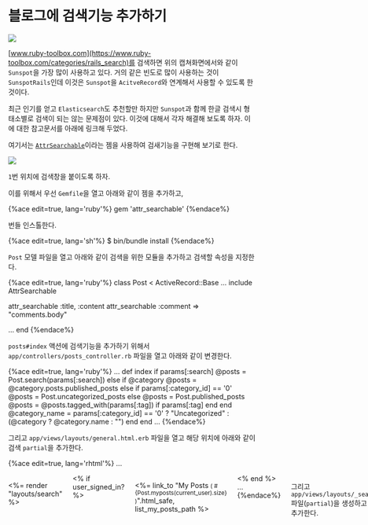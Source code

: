# 블로그에 검색기능 추가하기

![](http://i1373.photobucket.com/albums/ag392/rorlab/Photobucket%20Desktop%20-%20RORLAB/FoundBlog/2014-06-20_19-55-30_zps5fa425a2.png)

[www.ruby-toolbox.com](https://www.ruby-toolbox.com/categories/rails_search)를 검색하면 위의 캡쳐화면에서와 같이 `Sunspot`을 가장 많이 사용하고 있다. 거의 같은 빈도로 많이 사용하는 것이 `SunspotRails`인데 이것은 `Sunspot`을 `AcitveRecord`와 연계해서 사용할 수 있도록 한 것이다.

최근 인기를 얻고 `Elasticsearch`도 추천할만 하지만 `Sunspot`과 함께 한글 검색시 형태소별로 검색이 되는 않는 문제점이 있다. 이것에 대해서 각자 해결해 보도록 하자. 이에 대한 참고문서를 아래에 링크해 두었다.

여기서는 [`AttrSearchable`](https://github.com/mrkamel/attr_searchable)이라는 젬을 사용하여 검새기능을 구현해 보기로 한다.


![](http://i1373.photobucket.com/albums/ag392/rorlab/Photobucket%20Desktop%20-%20RORLAB/FoundBlog/2014-06-26_08-09-42_zps3982c776.png)

`1`번 위치에 검색창을 붙이도록 하자.

이를 위해서 우선 `Gemfile`을 열고 아래와 같이 젬을 추가하고,

{%ace edit=true, lang='ruby'%}
gem 'attr_searchable'
{%endace%}

번들 인스톨한다.

{%ace edit=true, lang='sh'%}
$ bin/bundle install
{%endace%}

`Post` 모델 파일을 열고 아래와 같이 검색을 위한 모듈을 추가하고 검색할 속성을 지정한다.

{%ace edit=true, lang='ruby'%}
class Post < ActiveRecord::Base
  ...
  include AttrSearchable

  attr_searchable :title, :content
  attr_searchable :comment => "comments.body"

  ...
end
{%endace%}

`posts#index` 액션에 검색기능을 추가하기 위해서 `app/controllers/posts_controller.rb` 파일을 열고 아래와 같이 변경한다.

{%ace edit=true, lang='ruby'%}
...
def index
  if params[:search]
    @posts = Post.search(params[:search])
  else
    if @category
      @posts = @category.posts.published_posts
    else
      if params[:category_id] == '0'
        @posts = Post.uncategorized_posts
      else
        @posts = Post.published_posts
        @posts = @posts.tagged_with(params[:tag]) if params[:tag]
      end
    end
    @category_name = params[:category_id] == '0' ? "Uncategorized" : (@category ? @category.name : "")
  end
end
...
{%endace%}

그리고 `app/views/layouts/general.html.erb` 파일을 열고 해당 위치에 아래와 같이 검색 `partial`을 추가한다.

{%ace edit=true, lang='rhtml'%}
...
<div class='medium-3 columns' style="margin-top: 1em">

  <%= render "layouts/search" %>

  <div class='row'>
    <div class='medium-12 columns'>
      <% if user_signed_in? %>
        <p><%= link_to "My Posts <small>( #{Post.myposts(current_user).size} )</small>".html_safe, list_my_posts_path %></p>
      <% end %>
...
{%endace%}

그리고 `app/views/layouts/_search.html.erb` 파일(`partial`)을 생성하고 아래와 같이 추가한다.

{%ace edit=true, lang='rhtml'%}
<%= form_tag posts_path, :method => :get do %>
<div class="row">
  <div class="large-12 columns">
    <div class="row collapse">
      <div class="small-10 columns">
        <%= text_field_tag :search, params[:search], placeholder: "search" %>
      </div>
      <div class="small-2 columns">
        <%= button_tag icon('magnifying-glass'), class: "button secondary postfix" %>
      </div>
    </div>
  </div>
</div>
<% end %>
{%endace%}

이제 로컬 서버를 다시 실행하고 브라우저에서 확인한다.

---

> **소스보기** https://github.com/luciuschoi/foundblog_app/tree/제10장

---

_**References:**_

1. [Railscasts : Search with Sunspot](http://railscasts.com/episodes/278-search-with-sunspot)
2. [Railscasts : Elasticsearch Part 1](http://railscasts.com/episodes/306-elasticsearch-part-1?language=ko&view=asciicast)
3. [Railscasts : Elasticsearch Part 2](http://railscasts.com/episodes/307-elasticsearch-part-2?language=ko&view=asciicast)
4. [AttrSearchable : Search-engine like fulltext query support for ActiveRecord](https://github.com/mrkamel/attr_searchable)
5. [sunspot 한글 색인 가능하게 하기](https://github.com/sunhohong/planet/wiki/Sunspot-%EC%84%B8%ED%8C%85)
6. [Sunspot과 Lucene을 이용한 풀 텍스트 검색엔진 구축하기](http://thinkreals.wordpress.com/2011/10/10/lucene%EC%9D%84-%ED%99%9C%EC%9A%A9%ED%95%9C-%EC%83%88%EB%A1%9C%EC%9A%B4-%EA%B2%80%EC%83%89%EB%B0%A9%EB%B2%95/)
